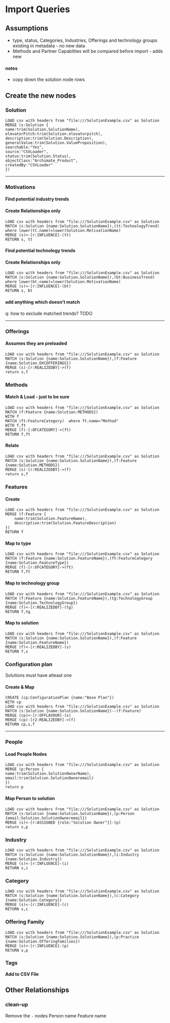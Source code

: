 # Import Queries

## Assumptions
- type, status, Categories, Industries, Offerings and technology groups existing in metadata - no new data
- Methods and Partner Capabilties will be compared before import - adds new


#### notes
- copy down the solution node rows

## Create the new nodes

### Solution
~~~
LOAD csv with headers from "file:///SolutionExample.csv" as Solution
MERGE (s:Solution {
name:trim(Solution.SolutionName),
elevatorPitch:trim(Solution.elevatorpitch),
description:trim(Solution.Description),
generalValue:trim(Solution.ValueProposition),
searchable:"Yes",
source:"CSVLoader",
status:trim(Solution.Status),
objectClass:"Archimate_Product",
createdBy:"CSVLoader"
})
~~~

---

### Motivations
#### Find potential industry trends
#### Create Relationships only

~~~
LOAD csv with headers from "file:///SolutionExample.csv" as Solution
MATCH (s:Solution {name:Solution.SolutionName}),(tt:TechnologyTrend) where lower(tt.name)=lower(Solution.MotivationName) 
MERGE (s)<-[r:INFLUENCE]-(tt)
RETURN s, tt
~~~

#### Find potential technology trends
#### Create Relationships only
~~~
LOAD csv with headers from "file:///SolutionExample.csv" as Solution
MATCH (s:Solution {name:Solution.SolutionName}),(bt:BusinessTrend) where lower(bt.name)=lower(Solution.MotivationName) 
MERGE (s)<-[r:INFLUENCE]-(bt)
RETURN s, bt
~~~

#### add anything which doesn't match
q: how to exclude matched trends?
TODO

---

### Offerings
#### Assumes they are preloaded
~~~
LOAD csv with headers from "file:///SolutionExample.csv" as Solution
MATCH (s:Solution {name:Solution.SolutionName}),(f:Feature {name:Solution.DXCOFFERINGS})
MERGE (s)-[r:REALIZEDBY]->(f)
return s,f
~~~

### Methods
#### Match & Load - just to be sure
~~~
LOAD csv with headers from "file:///SolutionExample.csv" as Solution
MATCH (f:Feature {name:Solution.METHODS})
WITH f
MATCH (ft:FeatureCategory)  where ft.name="Method"
WITH f,ft
MERGE (f)-[:OFCATEGORY]->(ft)
RETURN f,ft
~~~
#### Relate 
~~~
LOAD csv with headers from "file:///SolutionExample.csv" as Solution
MATCH (s:Solution {name:Solution.SolutionName}),(f:Feature {name:Solution.METHODS})
MERGE (s)-[r:REALIZEDBY]->(f)
return s,f
~~~

### Features
#### Create
~~~
LOAD csv with headers from "file:///SolutionExample.csv" as Solution
MERGE (f:Feature {
    name:trim(Solution.FeatureName),
    description:trim(Solution.FeatureDescription)
})
RETURN f
~~~

#### Map to type
~~~
LOAD csv with headers from "file:///SolutionExample.csv" as Solution
MATCH (f:Feature {name:Solution.FeatureName}),(ft:FeatureCategory {name:Solution.FeatureType})
MERGE (f)-[r:OFCATEGORY]->(ft)
RETURN f,ft
~~~

#### Map to technology group
~~~
LOAD csv with headers from "file:///SolutionExample.csv" as Solution
MATCH (f:Feature {name:Solution.FeatureName}),(tg:TechnologyGroup {name:Solution.TechnologyGroup})
MERGE (f)<-[r:REALIZEDBY]-(tg)
RETURN f,tg
~~~


#### Map to solution
~~~
LOAD csv with headers from "file:///SolutionExample.csv" as Solution
MATCH (s:Solution {name:Solution.SolutionName}),(f:Feature {name:Solution.FeatureName})
MERGE (f)<-[r:REALIZEDBY]-(s)
RETURN f,s
~~~

### Configuration plan
Solutions must have atleast one
#### Create & Map
~~~
CREATE (cp:ConfigurationPlan {name:"Base Plan"})
WITH cp
LOAD csv with headers from "file:///SolutionExample.csv" as Solution
MATCH (s:Solution {name:Solution.SolutionName})--(f:Feature)
MERGE (cp)<-[r:OFFLAVOUR]-(s)
MERGE (cp)-[r2:REALIZEDBY]->(f)
RETURN cp,s,f
~~~

---

### People
#### Load People Nodes
~~~~
LOAD csv with headers from "file:///SolutionExample.csv" as Solution
MERGE (p:Person {
name:trim(Solution.SolutionOwnerName),
email:trim(Solution.SolutionOwneremail)
})
return p
~~~~

#### Map Person to solution
~~~~
LOAD csv with headers from "file:///SolutionExample.csv" as Solution
MATCH (s:Solution {name:Solution.SolutionName}),(p:Person {email:Solution.SolutionOwneremail})
MERGE (s)<-[r:ASSIGNED {role:"Solution Owner"}]-(p)
return s,p
~~~~

### Industry
~~~~
LOAD csv with headers from "file:///SolutionExample.csv" as Solution
MATCH (s:Solution {name:Solution.SolutionName}),(i:Industry {name:Solution.Industry})
MERGE (s)<-[r:INFLUENCE]-(i)
RETURN s,i
~~~~

### Category
~~~~
LOAD csv with headers from "file:///SolutionExample.csv" as Solution
MATCH (s:Solution {name:Solution.SolutionName}),(c:Category {name:Solution.Category})
MERGE (s)<-[r:INFLUENCE]-(c)
RETURN s,c
~~~~

### Offering Family
~~~~
LOAD csv with headers from "file:///SolutionExample.csv" as Solution
MATCH (s:Solution {name:Solution.SolutionName}),(p:Practice {name:Solution.OfferingFamilies})
MERGE (s)<-[r:INFLUENCE]-(p)
RETURN s,p
~~~~


### Tags 
**Add to CSV File**

## Other Relationships



### clean-up

Remove the `-` nodes
Person name
Feature name